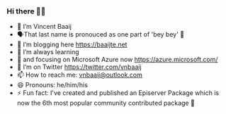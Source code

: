### Hi there 🙋‍♂️

* 🔭 I’m Vincent Baaij
* 🗣That last name is pronouced as one part of 'bey bey' 👋
* 🌱 I’m blogging here https://baaijte.net
* 👯 I’m always learning
* 💬 and focusing on Microsoft Azure now https://azure.microsoft.com/
* 🤔 I’m on Twitter https://twitter.com/vnbaaij
* 📫 How to reach me: vnbaaij@outlook.com
* 😄 Pronouns: he/him/his
* ⚡ Fun fact: I've created and published an Episerver Package which is now the 6th most popular community contributed package 🤪
